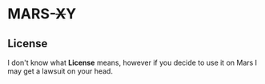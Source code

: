 # MARS-~~X~~Y

## License

I don't know what **License** means, however if you decide to use it on Mars I may get a lawsuit on your head.